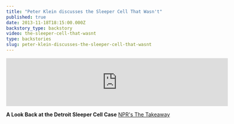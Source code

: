 ```yaml
---
title: "Peter Klein discusses the Sleeper Cell That Wasn't"
published: true
date: 2013-11-18T18:15:00.000Z
backstory_type: backstory
video: the-sleeper-cell-that-wasnt
type: backstories
slug: peter-klein-discusses-the-sleeper-cell-that-wasnt
---
```

<iframe width="600" height="130" frameborder="0" scrolling="no" src="https://www.wnyc.org/widgets/ondemand_player/takeaway/#file=%2Faudio%2Fxspf%2F331306%2F"></iframe>

**A Look Back at the Detroit Sleeper Cell Case**
[NPR's The Takeaway](http://www.thetakeaway.org/story/retro-report-look-back-detroit-sleeper-cell/)

